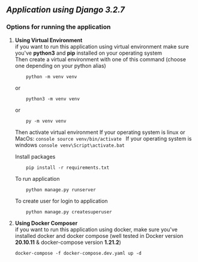 ## _Application using Django 3.2.7_

### Options for running the application
1. **Using Virtual Environment**<br/>
if you want to run this application using virtual environment make sure you've **python3** and **pip** installed on your operating system<br/>
    Then create a virtual environment with one of this command (choose one depending on your python alias)
    ```console
        python -m venv venv
    ```
    or
    ```console
        python3 -m venv venv
    ```
    or
    ```console
        py -m venv venv
    ```
    
    Then activate virtual environment
        If your operating system is linux or MacOs:
        ```console
            source venv/bin/activate
        ```
        If your operating system is windows
        ```console
            venv\Script\activate.bat
        ```
        
    Install packages
    ``` console
        pip install -r requirements.txt
    ```
    
    To run application 
    ```console
        python manage.py runserver
    ```
    
    To create user for login to application
    ```console
        python manage.py createsuperuser
    ```
2. **Using Docker Composer**<br/>
if you want to run this application using docker, make sure you've installed docker and docker compose (well tested in Docker version **20.10.11** & docker-compose version **1.21.2**)

    ```console
    docker-compose -f docker-compose.dev.yaml up -d
    ```
